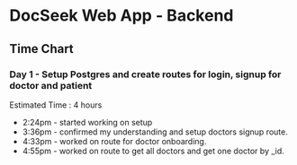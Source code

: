 # DocSeek Web App - Backend

## Time Chart

### Day 1 - Setup Postgres and create routes for login, signup for doctor and patient
Estimated Time : 4 hours
- 2:24pm - started working on setup
- 3:36pm - confirmed my understanding and setup doctors signup route.
- 4:33pm - worked on route for doctor onboarding.
- 4:55pm - worked on route to get all doctors and get one doctor by _id.


